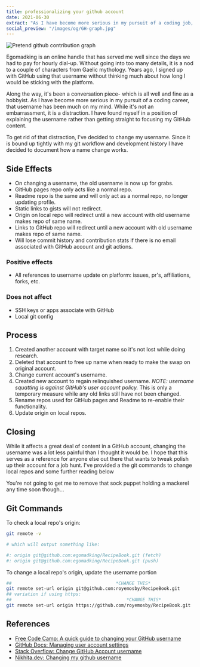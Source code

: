 ```yaml
---
title: professionalizing your github account
date: 2021-06-30
extract: "As I have become more serious in my pursuit of a coding job, that username has been much on my mind. While it's not an embarrassment, it is a distraction."
social_preview: "/images/og/GH-graph.jpg" 
---
```


![Pretend github contribution graph](/images/og/GH-graph.jpg)

Egomadking is an online handle that has served me well since the days we had to pay for hourly dial-up. Without going into too many details, it is a nod to a couple of characters from Gaelic mythology. Years ago, I signed up with GitHub using that username without thinking much about how long I would be sticking with the platform.

Along the way, it's been a conversation piece- which is all well and fine as a hobbyist. As I have become more serious in my pursuit of a coding career, that username has been much on my mind. While it's not an embarrassment, it is a distraction. I have found myself in a position of explaining the username rather than getting straight to focusing my GitHub content.

To get rid of that distraction, I've decided to change my username. Since it is bound up tightly with my git workflow and development history I have decided to document how a name change works.

## Side Effects

- On changing a username, the old username is now up for grabs.
- GitHub pages repo only acts like a normal repo.
- Readme repo is the same and will only act as a normal repo, no longer updating profile.
- Static links to gists will not redirect.
- Origin on local repo will redirect until a new account with old username makes repo of same name.
- Links to GitHub repo will redirect until a new account with old username makes repo of same name.
- Will lose commit history and contribution stats if there is no email associated with GitHub account and git actions.

### Positive effects

- All references to username update on platform: issues, pr's, affiliations, forks, etc.

### Does not affect

- SSH keys or apps associate with GitHub
- Local git config

## Process

1. Created another account with target name so it's not lost while doing research.
2. Deleted that account to free up name when ready to make the swap on original account.
3. Change current account's username.
4. Created new account to regain relinquished username. *NOTE: username squatting is against GitHub's user account policy.* This is only a temporary measure while any old links still have not been changed.
5. Rename repos used for GitHub pages and Readme to re-enable their functionality.
6. Update origin on local repos.

## Closing

While it affects a great deal of content in a GitHub account, changing the username was a lot less painful than I thought it would be. I hope that this serves as a reference for anyone else out there that wants to tweak polish up their account for a job hunt. I've provided a the git commands to change local repos and some further reading below

You're not going to get me to remove that sock puppet holding a mackerel any time soon though...

## Git Commands

To check a local repo's origin:

```bash
git remote -v

# which will output something like:

#: origin git@github.com:egomadking/RecipeBook.git (fetch)
#: origin git@github.com:egomadking/RecipeBook.git (push)
```
To change a local repo's origin, update the username portion

```bash
##                                       *CHANGE THIS*
git remote set-url origin git@github.com:royemosby/RecipeBook.git
## variation if using https:
##                                           *CHANGE THIS*
git remote set-url origin https://github.com/royemosby/RecipeBook.git
```

## References

- [Free Code Camp: A quick guide to changing your GitHub username](https://www.freecodecamp.org/news/a-quick-guide-to-changing-your-github-username/)
- [GitHub Docs: Managing user account settings](https://docs.github.com/en/github/setting-up-and-managing-your-github-user-account/managing-user-account-settings)
- [Stack Overflow: Change GitHub Account username](https://stackoverflow.com/questions/9191918/change-github-account-username)
- [Nikhita.dev: Changing my github username](https://www.nikhita.dev/changing-my-github-username)


